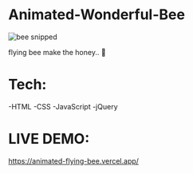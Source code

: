 # Animated-Wonderful-Bee
![bee snipped ](https://user-images.githubusercontent.com/55410420/188026383-45d39747-4f13-42d4-b4b5-c60ced4fd307.jpg)

flying bee make the honey..  

# Tech:
-HTML
-CSS
-JavaScript
-jQuery

# LIVE DEMO:
https://animated-flying-bee.vercel.app/
